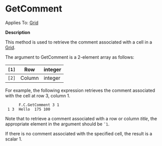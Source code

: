 



<h1 class="heading"><span class="name">GetComment</span></h1>

Applies To: [Grid](./grid.md)


**Description**


This method is used to retrieve the comment associated with a cell in a [Grid](./grid.md).


The argument to GetComment is a 2-element array as follows:


| `[1]` | Row | integer |
| --- | --- | ---  |
| `[2]` | Column | integer |


For example, the following expression retrieves the comment associated with the cell at row 3, column 1.
```apl
      F.C.GetComment 3 1
 1 3  Hello  175 100
```


Note that to retrieve a comment associated with a row or column *title*, the appropriate element in the argument should be `¯1`.


If there is no comment associated with the specified cell, the result is a scalar 1.


